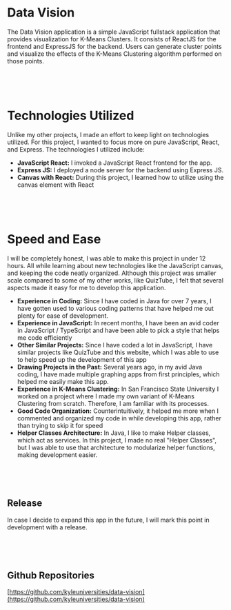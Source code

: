 # Data Vision

The Data Vision application is a simple JavaScript fullstack application that provides visualization for K-Means Clusters. It consists of ReactJS for the frontend and ExpressJS for the backend.  Users can generate cluster points and visualize the effects of the K-Means Clustering algorithm performed on those points.

&nbsp;

&nbsp;

# Technologies Utilized

Unlike my other projects, I made an effort to keep light on technologies utilized. For this project, I wanted to focus more on pure JavaScript, React, and Express. The technologies I utilized include:

- **JavaScript React:** I invoked a JavaScript React frontend for the app.
- **Express JS:** I deployed a node server for the backend using Express JS.
- **Canvas with React:** During this project, I learned how to utilize using the canvas element with React

&nbsp;

&nbsp;

# Speed and Ease

I will be completely honest, I was able to make this project in under 12 hours. All while learning about new technologies like the JavaScript canvas, and keeping the code neatly organized. Although this project was smaller scale compared to some of my other works, like QuizTube, I felt that several aspects made it easy for me to develop this application.

- **Experience in Coding:** Since I have coded in Java for over 7 years, I have gotten used to various coding patterns that have helped me out plenty for ease of development.
- **Experience in JavaScript:** In recent months, I have been an avid coder in JavaScript / TypeScript and have been able to pick a style that helps me code efficiently
- **Other Similar Projects:** Since I have coded a lot in JavaScript, I have similar projects like QuizTube and this website, which I was able to use to help speed up the development of this app
- **Drawing Projects in the Past:** Several years ago, in my avid Java coding, I have made multiple graphing apps from first principles, which helped me easily make this app.
- **Experience in K-Means Clustering:** In San Francisco State University I worked on a project where I made my own variant of K-Means Clustering from scratch. Therefore, I am familiar with its processes.
- **Good Code Organization:** Counterintuitively, it helped me more when I commented and organized my code in while developing this app, rather than trying to skip it for speed
- **Helper Classes Architecture:** In Java, I like to make Helper classes, which act as services. In this project, I made no real "Helper Classes", but I was able to use that architecture to modularize helper functions, making development easier.

&nbsp;

&nbsp;

## Release

In case I decide to expand this app in the future, I will mark this point in development with a release.

&nbsp;

&nbsp;

## Github Repositories

[https://github.com/kyleuniversities/data-vision](https://github.com/kyleuniversities/data-vision)
